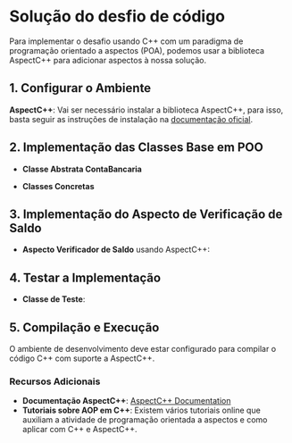 # Solução do desfio de código

Para implementar o desafio usando C++ com um paradigma de programação orientado a aspectos (POA), podemos usar a biblioteca AspectC++ para adicionar aspectos à nossa solução.

## 1. Configurar o Ambiente

**AspectC++**: Vai ser necessário instalar a biblioteca AspectC++, para isso, basta seguir as instruções de instalação na [documentação oficial](https://www.aspectc.org).

## 2. Implementação das Classes Base em POO

- **Classe Abstrata ContaBancaria**

- **Classes Concretas**

## 3. Implementação do Aspecto de Verificação de Saldo

- **Aspecto Verificador de Saldo** usando AspectC++:

## 4. Testar a Implementação

- **Classe de Teste**:

## 5. Compilação e Execução

O ambiente de desenvolvimento deve estar configurado para compilar o código C++ com suporte a AspectC++.

### Recursos Adicionais

- **Documentação AspectC++**: [AspectC++ Documentation](https://www.aspectc.org)
- **Tutoriais sobre AOP em C++**: Existem vários tutoriais online que auxiliam a atividade de programação orientada a aspectos e como aplicar com C++ e AspectC++.

